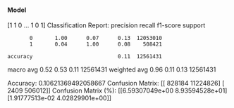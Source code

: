#### Model
[1 1 0 ... 1 0 1]
Classification Report:
              precision    recall  f1-score   support

           0       1.00      0.07      0.13  12053010
           1       0.04      1.00      0.08    508421

    accuracy                           0.11  12561431
   macro avg       0.52      0.53      0.11  12561431
weighted avg       0.96      0.11      0.13  12561431

Accuracy: 0.10621369492058667
Confusion Matrix:
[[  828184 11224826]
 [    2409   506012]]
Confusion Matrix (%):
[[6.59307049e+00 8.93594528e+01]
 [1.91777513e-02 4.02829901e+00]]
